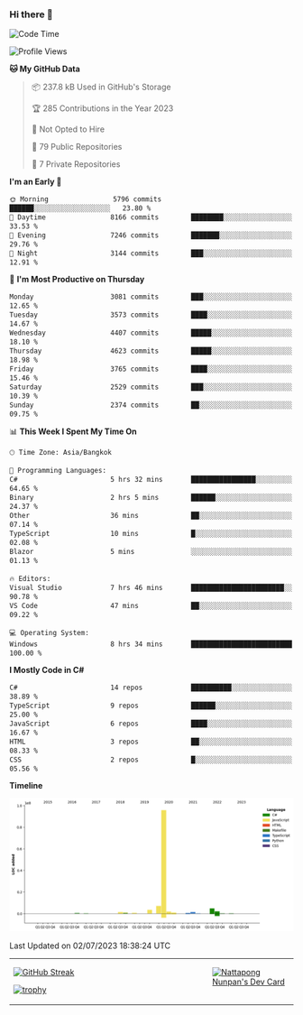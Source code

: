 ### Hi there 👋

<!--START_SECTION:waka-->
![Code Time](http://img.shields.io/badge/Code%20Time-647%20hrs%2056%20mins-blue)

![Profile Views](http://img.shields.io/badge/Profile%20Views-0-blue)

**🐱 My GitHub Data** 

> 📦 237.8 kB Used in GitHub's Storage 
 > 
> 🏆 285 Contributions in the Year 2023
 > 
> 🚫 Not Opted to Hire
 > 
> 📜 79 Public Repositories 
 > 
> 🔑 7 Private Repositories 
 > 
**I'm an Early 🐤** 

```text
🌞 Morning                5796 commits        ██████░░░░░░░░░░░░░░░░░░░   23.80 % 
🌆 Daytime                8166 commits        ████████░░░░░░░░░░░░░░░░░   33.53 % 
🌃 Evening                7246 commits        ███████░░░░░░░░░░░░░░░░░░   29.76 % 
🌙 Night                  3144 commits        ███░░░░░░░░░░░░░░░░░░░░░░   12.91 % 
```
📅 **I'm Most Productive on Thursday** 

```text
Monday                   3081 commits        ███░░░░░░░░░░░░░░░░░░░░░░   12.65 % 
Tuesday                  3573 commits        ████░░░░░░░░░░░░░░░░░░░░░   14.67 % 
Wednesday                4407 commits        █████░░░░░░░░░░░░░░░░░░░░   18.10 % 
Thursday                 4623 commits        █████░░░░░░░░░░░░░░░░░░░░   18.98 % 
Friday                   3765 commits        ████░░░░░░░░░░░░░░░░░░░░░   15.46 % 
Saturday                 2529 commits        ███░░░░░░░░░░░░░░░░░░░░░░   10.39 % 
Sunday                   2374 commits        ██░░░░░░░░░░░░░░░░░░░░░░░   09.75 % 
```


📊 **This Week I Spent My Time On** 

```text
🕑︎ Time Zone: Asia/Bangkok

💬 Programming Languages: 
C#                       5 hrs 32 mins       ████████████████░░░░░░░░░   64.65 % 
Binary                   2 hrs 5 mins        ██████░░░░░░░░░░░░░░░░░░░   24.37 % 
Other                    36 mins             ██░░░░░░░░░░░░░░░░░░░░░░░   07.14 % 
TypeScript               10 mins             █░░░░░░░░░░░░░░░░░░░░░░░░   02.08 % 
Blazor                   5 mins              ░░░░░░░░░░░░░░░░░░░░░░░░░   01.13 % 

🔥 Editors: 
Visual Studio            7 hrs 46 mins       ███████████████████████░░   90.78 % 
VS Code                  47 mins             ██░░░░░░░░░░░░░░░░░░░░░░░   09.22 % 

💻 Operating System: 
Windows                  8 hrs 34 mins       █████████████████████████   100.00 % 
```

**I Mostly Code in C#** 

```text
C#                       14 repos            ██████████░░░░░░░░░░░░░░░   38.89 % 
TypeScript               9 repos             ██████░░░░░░░░░░░░░░░░░░░   25.00 % 
JavaScript               6 repos             ████░░░░░░░░░░░░░░░░░░░░░   16.67 % 
HTML                     3 repos             ██░░░░░░░░░░░░░░░░░░░░░░░   08.33 % 
CSS                      2 repos             █░░░░░░░░░░░░░░░░░░░░░░░░   05.56 % 
```



**Timeline**

![Lines of Code chart](https://raw.githubusercontent.com/aixasz/aixasz/main/assets/bar_graph.png)


 Last Updated on 02/07/2023 18:38:24 UTC
<!--END_SECTION:waka-->

<table>
<tr>
<td width="70%" valign="top">
 
 [![GitHub Streak](http://github-readme-streak-stats.herokuapp.com?user=aixasz&theme=github-dark&hide_border=true&date_format=%5BY%20%5DM%20j)](https://git.io/streak-stats)

 [![trophy](https://github-profile-trophy.vercel.app/?username=aixasz&theme=onedark)](https://github.com/ryo-ma/github-profile-trophy)
 </td>
<td width="30%" valign="top">
 
<a href="https://app.daily.dev/aixasz"><img src="https://api.daily.dev/devcards/403207936e6547c9a85ea449e9f3abe8.png?r=re8" alt="Nattapong Nunpan's Dev Card"/></a>

 </td>
</tr>
</table>
 
